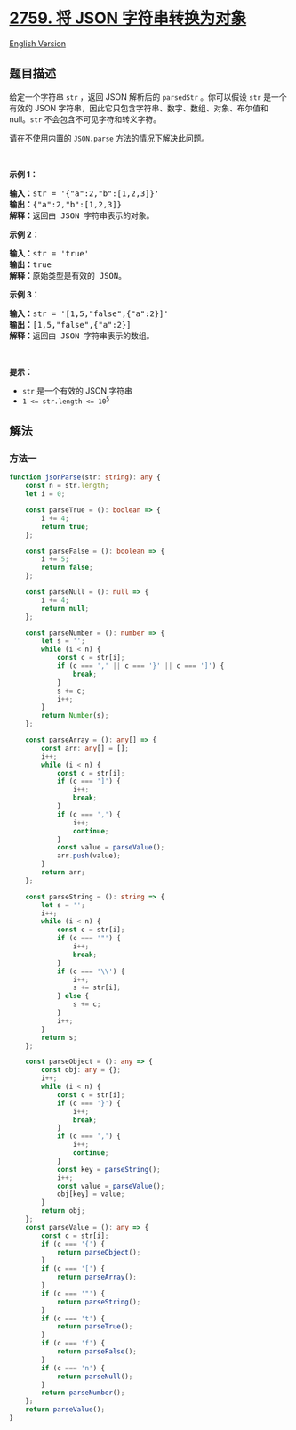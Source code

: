 # [2759. 将 JSON 字符串转换为对象](https://leetcode.cn/problems/convert-json-string-to-object)

[English Version](/solution/2700-2799/2759.Convert%20JSON%20String%20to%20Object/README_EN.md)

## 题目描述

<!-- 这里写题目描述 -->

<p>给定一个字符串 <code>str</code> ，返回 JSON 解析后的 <code>parsedStr</code> 。你可以假设 <code>str</code> 是一个有效的 JSON 字符串，因此它只包含字符串、数字、数组、对象、布尔值和 null。<code>str</code> 不会包含不可见字符和转义字符。</p>

<p>请在不使用内置的 <code>JSON.parse</code> 方法的情况下解决此问题。</p>

<p>&nbsp;</p>

<p><strong class="example">示例 1：</strong></p>

<pre>
<b>输入：</b>str = '{"a":2,"b":[1,2,3]}'
<b>输出：</b>{"a":2,"b":[1,2,3]}
<b>解释：</b>返回由 JSON 字符串表示的对象。</pre>

<p><strong class="example">示例 2：</strong></p>

<pre>
<b>输入：</b>str = 'true'
<b>输出：</b>true
<b>解释：</b>原始类型是有效的 JSON。</pre>

<p><strong class="example">示例 3：</strong></p>

<pre>
<b>输入：</b>str = '[1,5,"false",{"a":2}]'
<b>输出：</b>[1,5,"false",{"a":2}]
<b>解释：</b>返回由 JSON 字符串表示的数组。</pre>

<p>&nbsp;</p>

<p><strong>提示：</strong></p>

<ul>
	<li><code>str</code> 是一个有效的 JSON 字符串</li>
	<li><code>1 &lt;= str.length &lt;= 10<sup>5</sup></code></li>
</ul>

## 解法

### 方法一

<!-- tabs:start -->

```ts
function jsonParse(str: string): any {
    const n = str.length;
    let i = 0;

    const parseTrue = (): boolean => {
        i += 4;
        return true;
    };

    const parseFalse = (): boolean => {
        i += 5;
        return false;
    };

    const parseNull = (): null => {
        i += 4;
        return null;
    };

    const parseNumber = (): number => {
        let s = '';
        while (i < n) {
            const c = str[i];
            if (c === ',' || c === '}' || c === ']') {
                break;
            }
            s += c;
            i++;
        }
        return Number(s);
    };

    const parseArray = (): any[] => {
        const arr: any[] = [];
        i++;
        while (i < n) {
            const c = str[i];
            if (c === ']') {
                i++;
                break;
            }
            if (c === ',') {
                i++;
                continue;
            }
            const value = parseValue();
            arr.push(value);
        }
        return arr;
    };

    const parseString = (): string => {
        let s = '';
        i++;
        while (i < n) {
            const c = str[i];
            if (c === '"') {
                i++;
                break;
            }
            if (c === '\\') {
                i++;
                s += str[i];
            } else {
                s += c;
            }
            i++;
        }
        return s;
    };

    const parseObject = (): any => {
        const obj: any = {};
        i++;
        while (i < n) {
            const c = str[i];
            if (c === '}') {
                i++;
                break;
            }
            if (c === ',') {
                i++;
                continue;
            }
            const key = parseString();
            i++;
            const value = parseValue();
            obj[key] = value;
        }
        return obj;
    };
    const parseValue = (): any => {
        const c = str[i];
        if (c === '{') {
            return parseObject();
        }
        if (c === '[') {
            return parseArray();
        }
        if (c === '"') {
            return parseString();
        }
        if (c === 't') {
            return parseTrue();
        }
        if (c === 'f') {
            return parseFalse();
        }
        if (c === 'n') {
            return parseNull();
        }
        return parseNumber();
    };
    return parseValue();
}
```

<!-- tabs:end -->

<!-- end -->
